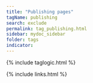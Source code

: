 ```yaml
---
title: "Publishing pages"
tagName: publishing
search: exclude
permalink: tag_publishing.html
sidebar: mydoc_sidebar
folder: tags
indicator:
---
```

{% include taglogic.html %}

{% include links.html %}
